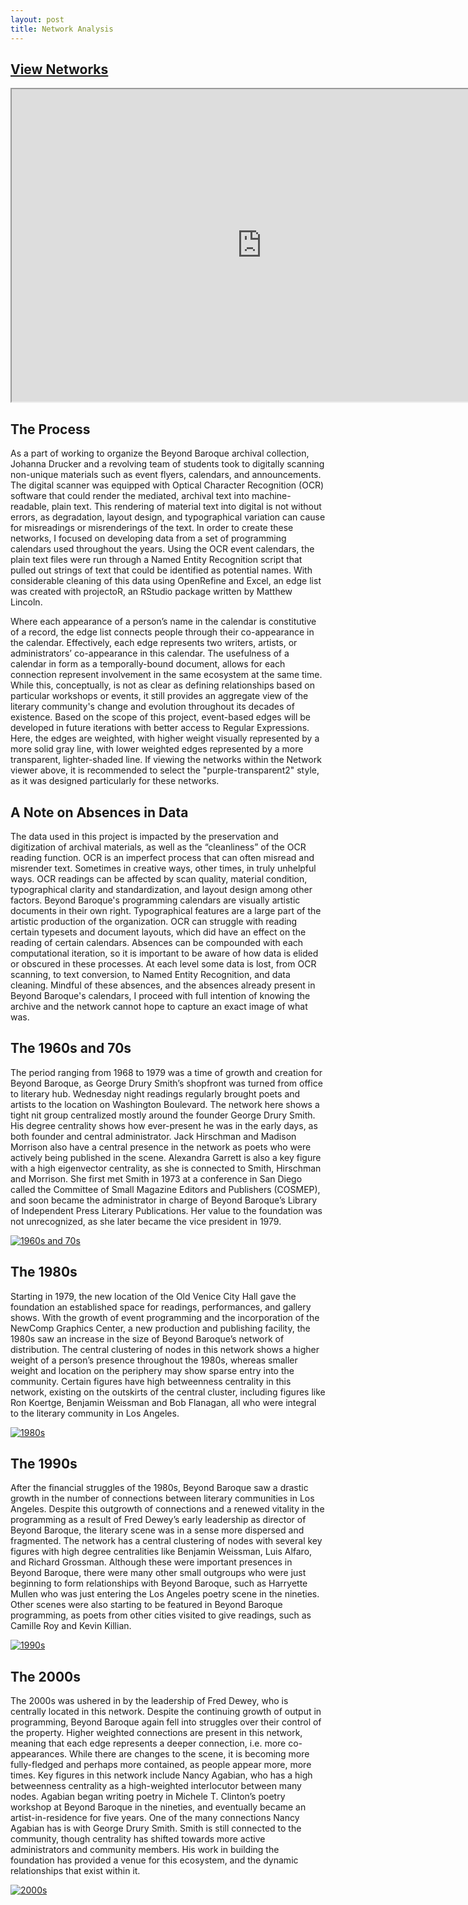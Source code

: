 ```yaml
---
layout: post
title: Network Analysis
---
```

## [View Networks](https://dylankarlsson.github.io/bb-networks/#/)

<iframe src="https://public.tableau.com/views/FiguresofBeyondBaroque/Dashboard1?:embed=true&:display_count=yes"
 width="800" height="500"></iframe>

## The Process

As a part of working to organize the Beyond Baroque archival collection, Johanna Drucker and a revolving team of students took to digitally scanning non-unique materials such as event flyers, calendars, and announcements. The digital scanner was equipped with Optical Character Recognition (OCR) software that could render the mediated, archival text into machine-readable, plain text. This rendering of material text into digital is not without errors, as degradation, layout design, and typographical variation can cause for misreadings or misrenderings of the text. In order to create these networks, I focused on developing data from a set of programming calendars used throughout the years. Using the OCR event calendars, the plain text files were run through a Named Entity Recognition script that pulled out strings of text that could be identified as potential names. With considerable cleaning of this data using OpenRefine and Excel, an edge list was created with projectoR, an RStudio package written by Matthew Lincoln.

Where each appearance of a person’s name in the calendar is constitutive of a record, the edge list connects people through their co-appearance in the calendar. Effectively, each edge represents two writers, artists, or administrators’ co-appearance in this calendar. The usefulness of a calendar in form as a temporally-bound document, allows for each connection represent involvement in the same ecosystem at the same time. While this, conceptually, is not as clear as defining relationships based on particular workshops or events, it still provides an aggregate view of the literary community's change and evolution throughout its decades of existence. Based on the scope of this project, event-based edges will be developed in future iterations with better access to Regular Expressions. Here, the edges are weighted, with higher weight visually represented by a more solid gray line, with lower weighted edges represented by a more transparent, lighter-shaded line. If viewing the networks within the Network viewer above, it is recommended to select the "purple-transparent2" style, as it was designed particularly for these networks.

## A Note on Absences in Data

The data used in this project is impacted by the preservation and digitization of archival materials, as well as the “cleanliness” of the OCR reading function. OCR is an imperfect process that can often misread and misrender text. Sometimes in creative ways, other times, in truly unhelpful ways. OCR readings can be affected by scan quality, material condition, typographical clarity and standardization, and layout design among other factors. Beyond Baroque's programming calendars are visually artistic documents in their own right. Typographical features are a large part of the artistic production of the organization. OCR can struggle with reading certain typesets and document layouts, which did have an effect on the reading of certain calendars. Absences can be compounded with each computational iteration, so it is important to be aware of how data is elided or obscured in these processes. At each level some data is lost, from OCR scanning, to text conversion, to Named Entity Recognition, and data cleaning. Mindful of these absences, and the absences already present in Beyond Baroque's calendars, I proceed with full intention of knowing the archive and the network cannot hope to capture an exact image of what was.

## The 1960s and 70s

The period ranging from 1968 to 1979 was a time of growth and creation for Beyond Baroque, as George Drury Smith’s shopfront was turned from office to literary hub. Wednesday night readings regularly brought poets and artists to the location on Washington Boulevard. The network here shows a tight nit group centralized mostly around the founder George Drury Smith. His degree centrality shows how ever-present he was in the early days, as both founder and central administrator. Jack Hirschman and Madison Morrison also have a central presence in the network as poets who were actively being published in the scene. Alexandra Garrett is also a key figure with a high eigenvector centrality, as she is connected to Smith, Hirschman and Morrison. She first met Smith in 1973 at a conference in San Diego called the Committee of Small Magazine Editors and Publishers (COSMEP), and soon became the administrator in charge of Beyond Baroque’s Library of Independent Press Literary Publications. Her value to the foundation was not unrecognized, as she later became the vice president in 1979.

[![1960s and 70s](https://i.postimg.cc/BnPcmCbn/60-70onemode-weight-csv.png)](https://postimg.cc/gxdZJ83C)

## The 1980s

Starting in 1979, the new location of the Old Venice City Hall gave the foundation an established space for readings, performances, and gallery shows. With the growth of event programming and the incorporation of the NewComp Graphics Center, a new production and publishing facility, the 1980s saw an increase in the size of Beyond Baroque’s network of distribution. The central clustering of nodes in this network shows a higher weight of a person’s presence throughout the 1980s, whereas smaller weight and location on the periphery may show sparse entry into the community. Certain figures have high betweenness centrality in this network, existing on the outskirts of the central cluster, including figures like Ron Koertge, Benjamin Weissman and Bob Flanagan, all who were integral to the literary community in Los Angeles.

[![1980s](https://i.postimg.cc/9f3PKqwt/80onemode-weight-csv.png)](https://postimg.cc/Hr277n2V)

## The 1990s

After the financial struggles of the 1980s, Beyond Baroque saw a drastic growth in the number of connections between literary communities in Los Angeles. Despite this outgrowth of connections and a renewed vitality in the programming as a result of Fred Dewey’s early leadership as director of Beyond Baroque, the literary scene was in a sense more dispersed and fragmented. The network has a central clustering of nodes with several key figures with high degree centralities like Benjamin Weissman, Luis Alfaro, and Richard Grossman. Although these were important presences in Beyond Baroque, there were many other small outgroups who were just beginning to form relationships with Beyond Baroque, such as Harryette Mullen who was just entering the Los Angeles poetry scene in the nineties. Other scenes were also starting to be featured in Beyond Baroque programming, as poets from other cities visited to give readings, such as Camille Roy and Kevin Killian.

[![1990s](https://i.postimg.cc/QxCh7G9R/90onemode-weight-csv.png)](https://postimg.cc/z3ssmQkj)

## The 2000s

The 2000s was ushered in by the leadership of Fred Dewey, who is centrally located in this network. Despite the continuing growth of output in programming, Beyond Baroque again fell into struggles over their control of the property. Higher weighted connections are present in this network, meaning that each edge represents a deeper connection, i.e. more co-appearances. While there are changes to the scene, it is becoming more fully-fledged and perhaps more contained, as people appear more, more times. Key figures in this network include Nancy Agabian, who has a high betweenness centrality as a high-weighted interlocutor between many nodes. Agabian began writing poetry in Michele T. Clinton’s poetry workshop at Beyond Baroque in the nineties, and eventually became an artist-in-residence for five years. One of the many connections Nancy Agabian has is with George Drury Smith. Smith is still connected to the community, though centrality has shifted towards more active administrators and community members. His work in building the foundation has provided a venue for this ecosystem, and the dynamic relationships that exist within it.

[![2000s](https://i.postimg.cc/wBXpz9Zs/00onemode-weight-csv.png)](https://postimg.cc/zLGMSYJJ)
